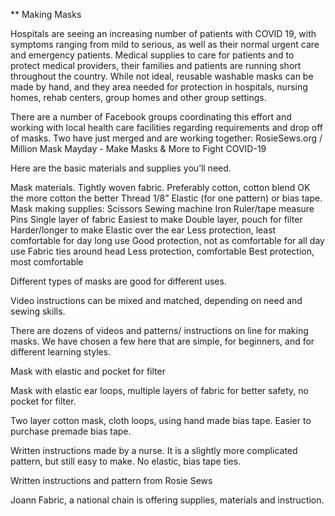 \*\* Making Masks

Hospitals are seeing an increasing number of patients with COVID 19, with symptoms ranging from mild to serious, as well as their normal urgent care and emergency patients. Medical supplies to care for patients and to protect medical providers, their families and patients are running short throughout the country. While not ideal, reusable washable masks can be made by hand, and they area needed for protection in hospitals, nursing homes, rehab centers, group homes and other group settings.

There are a number of Facebook groups coordinating this effort and working with local health care facilities regarding requirements and drop off of masks. Two have just merged and are working together: RosieSews.org / Million Mask Mayday - Make Masks & More to Fight COVID-19

Here are the basic materials and supplies you’ll need.

Mask materials.
Tightly woven fabric. Preferably cotton, cotton blend OK the more cotton the better
Thread
1/8” Elastic (for one pattern) or bias tape.
Mask making supplies:
Scissors
Sewing machine
Iron
Ruler/tape measure
Pins
Single layer of fabric
Easiest to make Double layer, pouch for filter
Harder/longer to make
Elastic over the ear Less protection, least comfortable for day long use Good protection, not as comfortable for all day use
Fabric ties around head Less protection, comfortable Best protection, most comfortable
‍

Different types of masks are good for different uses.

Video instructions can be mixed and matched, depending on need and sewing skills.

There are dozens of videos and patterns/ instructions on line for making masks. We have chosen a few here that are simple, for beginners, and for different learning styles.

Mask with elastic and pocket for filter

Mask with elastic ear loops, multiple layers of fabric for better safety, no pocket for filter.

Two layer cotton mask, cloth loops, using hand made bias tape. Easier to purchase premade bias tape.

Written instructions made by a nurse. It is a slightly more complicated pattern, but still easy to make. No elastic, bias tape ties.

Written instructions and pattern from Rosie Sews

Joann Fabric, a national chain is offering supplies, materials and instruction.
